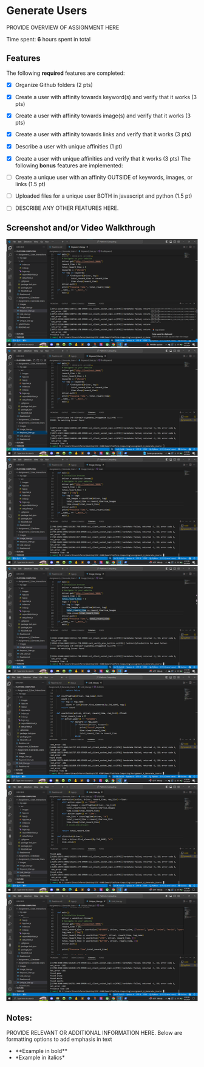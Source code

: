 # Generate Users

PROVIDE OVERVIEW OF ASSIGNMENT HERE

Time spent: **6** hours spent in total

## Features

The following **required** features are completed:

- [X] Organize Github folders (2 pts)
- [X] Create a user with affinity towards keyword(s) and verify that it works (3 pts)
- [X] Create a user with affinity towards image(s) and verify that it works (3 pts)
- [X] Create a user with affinity towards links and verify that it works (3 pts)
- [X] Describe a user with unique affinities (1 pt)
- [X] Create a user with unique affinities and verify that it works (3 pts)
The following **bonus** features are implemented:

- [ ] Create a unique user with an affinity OUTSIDE of keywords, images, or links (1.5 pt)
- [ ] Uploaded files for a unique user BOTH in javascript and python (1.5 pt)
- [ ] DESCRIBE ANY OTHER FEATURES HERE.

## Screenshot and/or Video Walkthrough

<img src="Images/keyword_with.png" title='keyword1' width='' alt='keyword1' />

<img src="images/keyword_without.png" title='keyword2' width='' alt='keyword2' />

<img src="images/images_with.png" title='images1' width='' alt='images1' />

<img src="images/images_without.png" title='images2' width='' alt='images2' />

<img src="images/link_with.png" title='link1' width='' alt='link1' />

<img src="images/link_without.png" title='link2' width='' alt='link2' />

<img src="images/Unique_User.png" title='User' width='' alt='User' />

## Notes:
PROVIDE RELEVANT OR ADDITIONAL INFORMATION HERE. Below are formatting options to add emphasis in text
<ul>
  <li>**Example in bold**</li>
  <li>*Example in italics*</li>
</ul>
